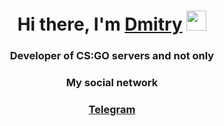 <h1 align="center">Hi there, I'm <a href="https://vk.com/sorld" target="_blank">Dmitry</a> 
    <img src="https://github.com/blackcater/blackcater/raw/main/images/Hi.gif" height="32"/></h1>
    <h3 align="center">Developer of CS:GO servers and not only</h3>
    <h3 align="center">My social network</h3>
    </h3> <h3 align="center"><a href="https://t.me/sorldd" target="_blank">Telegram</a></h3>
